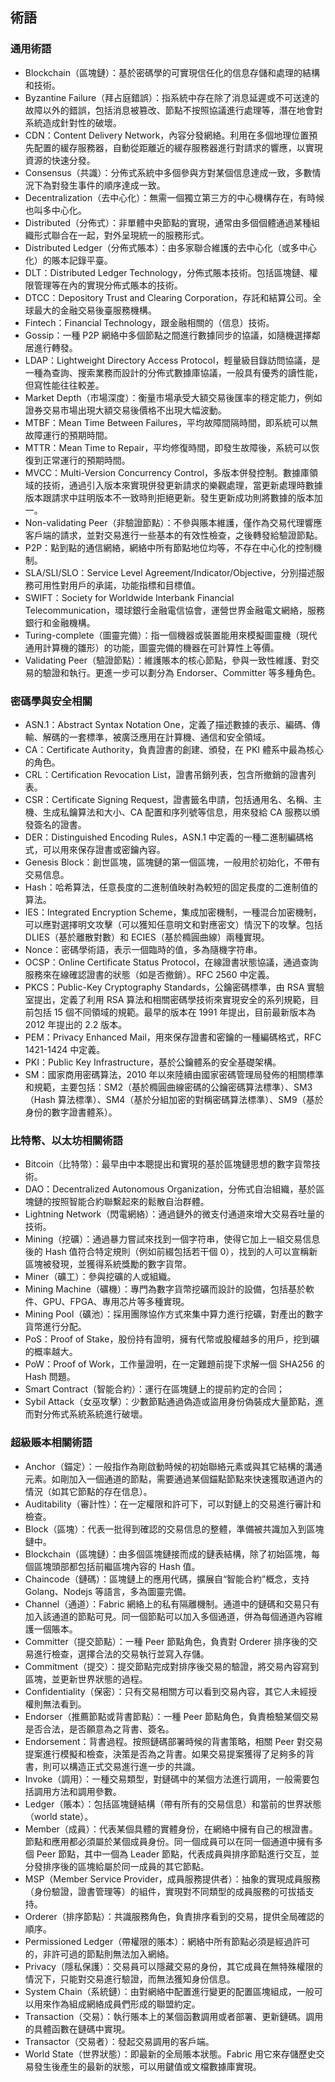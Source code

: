 ## 術語

### 通用術語

* Blockchain（區塊鏈）：基於密碼學的可實現信任化的信息存儲和處理的結構和技術。
* Byzantine Failure（拜占庭錯誤）：指系統中存在除了消息延遲或不可送達的故障以外的錯誤，包括消息被篡改、節點不按照協議進行處理等，潛在地會對系統造成針對性的破壞。
* CDN：Content Delivery Network，內容分發網絡。利用在多個地理位置預先配置的緩存服務器，自動從距離近的緩存服務器進行對請求的響應，以實現資源的快速分發。
* Consensus（共識）：分佈式系統中多個參與方對某個信息達成一致，多數情況下為對發生事件的順序達成一致。
* Decentralization（去中心化）：無需一個獨立第三方的中心機構存在，有時候也叫多中心化。
* Distributed（分佈式）：非單體中央節點的實現，通常由多個個體通過某種組織形式聯合在一起，對外呈現統一的服務形式。
* Distributed Ledger（分佈式賬本）：由多家聯合維護的去中心化（或多中心化）的賬本記錄平臺。
* DLT：Distributed Ledger Technology，分佈式賬本技術。包括區塊鏈、權限管理等在內的實現分佈式賬本的技術。
* DTCC：Depository Trust and Clearing Corporation，存託和結算公司。全球最大的金融交易後臺服務機構。
* Fintech：Financial Technology，跟金融相關的（信息）技術。
* Gossip：一種 P2P 網絡中多個節點之間進行數據同步的協議，如隨機選擇鄰居進行轉發。
* LDAP：Lightweight Directory Access Protocol，輕量級目錄訪問協議，是一種為查詢、搜索業務而設計的分佈式數據庫協議，一般具有優秀的讀性能，但寫性能往往較差。
* Market Depth（市場深度）：衡量市場承受大額交易後匯率的穩定能力，例如證券交易市場出現大額交易後價格不出現大幅波動。
* MTBF：Mean Time Between Failures，平均故障間隔時間，即系統可以無故障運行的預期時間。
* MTTR：Mean Time to Repair，平均修復時間，即發生故障後，系統可以恢復到正常運行的預期時間。
* MVCC：Multi-Version Concurrency Control，多版本併發控制。數據庫領域的技術，通過引入版本來實現併發更新請求的樂觀處理，當更新處理時數據版本跟請求中註明版本不一致時則拒絕更新。發生更新成功則將數據的版本加一。
* Non-validating Peer（非驗證節點）：不參與賬本維護，僅作為交易代理響應客戶端的請求，並對交易進行一些基本的有效性檢查，之後轉發給驗證節點。
* P2P：點到點的通信網絡，網絡中所有節點地位均等，不存在中心化的控制機制。
* SLA/SLI/SLO：Service Level Agreement/Indicator/Objective，分別描述服務可用性對用戶的承諾，功能指標和目標值。
* SWIFT：Society for Worldwide Interbank Financial Telecommunication，環球銀行金融電信協會，運營世界金融電文網絡，服務銀行和金融機構。
* Turing-complete（圖靈完備）：指一個機器或裝置能用來模擬圖靈機（現代通用計算機的雛形）的功能，圖靈完備的機器在可計算性上等價。
* Validating Peer（驗證節點）：維護賬本的核心節點，參與一致性維護、對交易的驗證和執行。更進一步可以劃分為 Endorser、Committer 等多種角色。

### 密碼學與安全相關
* ASN.1：Abstract Syntax Notation One，定義了描述數據的表示、編碼、傳輸、解碼的一套標準，被廣泛應用在計算機、通信和安全領域。
* CA：Certificate Authority，負責證書的創建、頒發，在 PKI 體系中最為核心的角色。
* CRL：Certification Revocation List，證書吊銷列表，包含所撤銷的證書列表。
* CSR：Certificate Signing Request，證書籤名申請，包括通用名、名稱、主機、生成私鑰算法和大小、CA 配置和序列號等信息，用來發給 CA 服務以頒發簽名的證書。
* DER：Distinguished Encoding Rules，ASN.1 中定義的一種二進制編碼格式，可以用來保存證書或密鑰內容。
* Genesis Block：創世區塊，區塊鏈的第一個區塊，一般用於初始化，不帶有交易信息。
* Hash：哈希算法，任意長度的二進制值映射為較短的固定長度的二進制值的算法。
* IES：Integrated Encryption Scheme，集成加密機制，一種混合加密機制，可以應對選擇明文攻擊（可以獲知任意明文和對應密文）情況下的攻擊。包括 DLIES（基於離散對數）和 ECIES（基於橢圓曲線）兩種實現。
* Nonce：密碼學術語，表示一個臨時的值，多為隨機字符串。
* OCSP：Online Certificate Status Protocol，在線證書狀態協議，通過查詢服務來在線確認證書的狀態（如是否撤銷）。RFC 2560 中定義。
* PKCS：Public-Key Cryptography Standards，公鑰密碼標準，由 RSA 實驗室提出，定義了利用 RSA 算法和相關密碼學技術來實現安全的系列規範，目前包括 15 個不同領域的規範。最早的版本在 1991 年提出，目前最新版本為 2012 年提出的 2.2 版本。
* PEM：Privacy Enhanced Mail，用來保存證書和密鑰的一種編碼格式，RFC 1421-1424 中定義。
* PKI：Public Key Infrastructure，基於公鑰體系的安全基礎架構。
* SM：國家商用密碼算法，2010 年以來陸續由國家密碼管理局發佈的相關標準和規範，主要包括：SM2（基於橢圓曲線密碼的公鑰密碼算法標準）、SM3（Hash 算法標準）、SM4（基於分組加密的對稱密碼算法標準）、SM9（基於身份的數字證書體系）。

### 比特幣、以太坊相關術語

* Bitcoin（比特幣）：最早由中本聰提出和實現的基於區塊鏈思想的數字貨幣技術。
* DAO：Decentralized Autonomous Organization，分佈式自治組織，基於區塊鏈的按照智能合約聯繫起來的鬆散自治群體。
* Lightning Network（閃電網絡）：通過鏈外的微支付通道來增大交易吞吐量的技術。
* Mining（挖礦）：通過暴力嘗試來找到一個字符串，使得它加上一組交易信息後的 Hash 值符合特定規則（例如前綴包括若干個 0），找到的人可以宣稱新區塊被發現，並獲得系統獎勵的數字貨幣。
* Miner（礦工）：參與挖礦的人或組織。
* Mining Machine（礦機）：專門為數字貨幣挖礦而設計的設備，包括基於軟件、GPU、FPGA、專用芯片等多種實現。
* Mining Pool（礦池）：採用團隊協作方式來集中算力進行挖礦，對產出的數字貨幣進行分配。
* PoS：Proof of Stake，股份持有證明，擁有代幣或股權越多的用戶，挖到礦的概率越大。
* PoW：Proof of Work，工作量證明，在一定難題前提下求解一個 SHA256 的 Hash 問題。
* Smart Contract（智能合約）：運行在區塊鏈上的提前約定的合同；
* Sybil Attack（女巫攻擊）：少數節點通過偽造或盜用身份偽裝成大量節點，進而對分佈式系統系統進行破壞。

### 超級賬本相關術語

* Anchor（錨定）：一般指作為剛啟動時候的初始聯絡元素或與其它結構的溝通元素。如剛加入一個通道的節點，需要通過某個錨點節點來快速獲取通道內的情況（如其它節點的存在信息）。
* Auditability（審計性）：在一定權限和許可下，可以對鏈上的交易進行審計和檢查。
* Block（區塊）：代表一批得到確認的交易信息的整體，準備被共識加入到區塊鏈中。
* Blockchain（區塊鏈）：由多個區塊鏈接而成的鏈表結構，除了初始區塊，每個區塊頭部都包括前繼區塊內容的 Hash 值。
* Chaincode（鏈碼）：區塊鏈上的應用代碼，擴展自“智能合約”概念，支持 Golang、Nodejs 等語言，多為圖靈完備。
* Channel（通道）：Fabric 網絡上的私有隔離機制。通道中的鏈碼和交易只有加入該通道的節點可見。同一個節點可以加入多個通道，併為每個通道內容維護一個賬本。
* Committer（提交節點）：一種 Peer 節點角色，負責對 Orderer 排序後的交易進行檢查，選擇合法的交易執行並寫入存儲。
* Commitment（提交）：提交節點完成對排序後交易的驗證，將交易內容寫到區塊，並更新世界狀態的過程。
* Confidentiality（保密）：只有交易相關方可以看到交易內容，其它人未經授權則無法看到。
* Endorser（推薦節點或背書節點）：一種 Peer 節點角色，負責檢驗某個交易是否合法，是否願意為之背書、簽名。
* Endorsement：背書過程。按照鏈碼部署時候的背書策略，相關 Peer 對交易提案進行模擬和檢查，決策是否為之背書。如果交易提案獲得了足夠多的背書，則可以構造正式交易進行進一步的共識。
* Invoke（調用）：一種交易類型，對鏈碼中的某個方法進行調用，一般需要包括調用方法和調用參數。
* Ledger（賬本）：包括區塊鏈結構（帶有所有的交易信息）和當前的世界狀態（world state）。
* Member（成員）：代表某個具體的實體身份，在網絡中擁有自己的根證書。節點和應用都必須屬於某個成員身份。同一個成員可以在同一個通道中擁有多個 Peer 節點，其中一個為 Leader 節點，代表成員與排序節點進行交互，並分發排序後的區塊給屬於同一成員的其它節點。
* MSP（Member Service Provider，成員服務提供者）：抽象的實現成員服務（身份驗證，證書管理等）的組件，實現對不同類型的成員服務的可拔插支持。
* Orderer（排序節點）：共識服務角色，負責排序看到的交易，提供全局確認的順序。
* Permissioned Ledger（帶權限的賬本）：網絡中所有節點必須是經過許可的，非許可過的節點則無法加入網絡。
* Privacy（隱私保護）：交易員可以隱藏交易的身份，其它成員在無特殊權限的情況下，只能對交易進行驗證，而無法獲知身份信息。
* System Chain（系統鏈）：由對網絡中配置進行變更的配置區塊組成，一般可以用來作為組成網絡成員們形成的聯盟約定。
* Transaction（交易）：執行賬本上的某個函數調用或者部署、更新鏈碼。調用的具體函數在鏈碼中實現。
* Transactor（交易者）：發起交易調用的客戶端。
* World State（世界狀態）：即最新的全局賬本狀態。Fabric 用它來存儲歷史交易發生後產生的最新的狀態，可以用鍵值或文檔數據庫實現。
